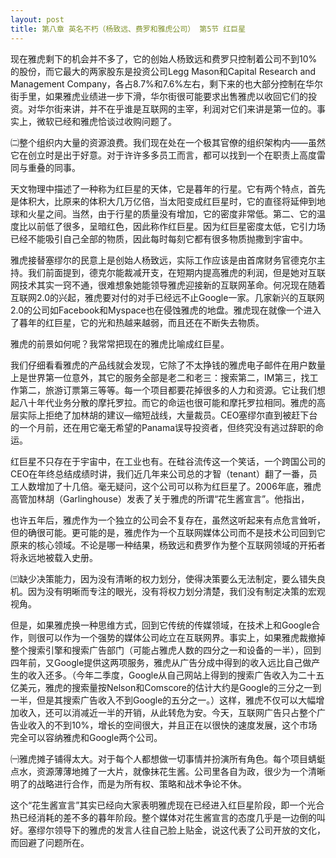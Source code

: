 ```yaml
---
layout: post
title: 第八章 英名不朽（杨致远、费罗和雅虎公司） 第5节 红巨星 
---
```

现在雅虎剩下的机会并不多了，它的创始人杨致远和费罗只控制着公司不到10%的股份，而它最大的两家股东是投资公司Legg Mason和Capital Research and Management Company，各占8.7%和7.6%左右，剩下来的也大部分控制在华尔街手里，如果雅虎业绩进一步下滑，华尔街很可能要求出售雅虎以收回它们的投资。对华尔街来讲，并不在乎谁是互联网的主宰，利润对它们来讲是第一位的。事实上，微软已经和雅虎恰谈过收购问题了。

㈡整个组织内大量的资源浪费。我们现在处在一个极其官僚的组织架构内——虽然它在创立时是出于好意。对于许许多多员工而言，都可以找到一个在职责上高度雷同与重叠的同事。

天文物理中描述了一种称为红巨星的天体，它是暮年的行星。它有两个特点，首先是体积大，比原来的体积大几万亿倍，当太阳变成红巨星时，它的直径将延伸到地球和火星之间。当然，由于行星的质量没有增加，它的密度非常低。第二、它的温度比以前低了很多，呈暗红色，因此称作红巨星。因为红巨星密度太低，它引力场已经不能吸引自己全部的物质，因此每时每刻它都有很多物质抛撒到宇宙中。

雅虎接替塞缪尔的民意上是创始人杨致远，实际工作应该是由首席财务官德克尔主持。我们前面提到，德克尔能裁减开支，在短期内提高雅虎的利润，但是她对互联网技术其实一窍不通，很难想象她能领导雅虎迎接新的互联网革命。何况现在随着互联网2.0的兴起，雅虎要对付的对手已经远不止Google一家。几家新兴的互联网2.0的公司如Facebook和Myspace也在侵蚀雅虎的地盘。雅虎现在就像一个进入了暮年的红巨星，它的光和热越来越弱，而且还在不断失去物质。

雅虎的前景如何呢？我常常把现在的雅虎比喻成红巨星。

我们仔细看看雅虎的产品线就会发现，它除了不太挣钱的雅虎电子邮件在用户数量上是世界第一位意外，其它的服务全部是老二和老三：搜索第二，IM第三，找工作第二，旅游订票第三等等。每一个项目都要花掉很多的人力和资源。它让我们想起八十年代业务分散的摩托罗拉。而它的命运也很可能和摩托罗拉相同。雅虎的高层实际上拒绝了加林胡的建议—缩短战线，大量裁员。CEO塞缪尔直到被赶下台的一个月前，还在用它毫无希望的Panama误导投资者，但终究没有逃过辞职的命运。

红巨星不只存在于宇宙中，在工业也有。在硅谷流传这一个笑话，一个跨国公司的CEO在年终总结成绩时讲，我们近几年来公司总的才智（tenant）翻了一番，员工人数增加了十几倍。毫无疑问，这个公司可以称为红巨星了。2006年底，雅虎高管加林胡（Garlinghouse）发表了关于雅虎的所谓“花生酱宣言”。他指出，

也许五年后，雅虎作为一个独立的公司会不复存在，虽然这听起来有点危言耸听，但的确很可能。更可能的是，雅虎作为一个互联网媒体公司而不是技术公司回到它原来的核心领域。不论是哪一种结果，杨致远和费罗作为整个互联网领域的开拓者将永远地被载入史册。

㈢缺少决策能力，因为没有清晰的权力划分，使得决策要么无法制定，要么错失良机。因为没有明晰而专注的眼光，没有将权力划分清楚，我们没有制定决策的宏观视角。

但是，如果雅虎换一种思维方式，回到它传统的传媒领域，在技术上和Google合作，则很可以作为一个强势的媒体公司屹立在互联网界。事实上，如果雅虎裁撤掉整个搜索引擎和搜索广告部门（可能占雅虎人数的四分之一和设备的一半），回到四年前，又Google提供这两项服务，雅虎从广告分成中得到的收入远比自己做产生的收入还多。（今年二季度，Google从自己网站上得到的搜索广告收入为二十五亿美元，雅虎的搜索量按Nelson和Comscore的估计大约是Google的三分之一到一半，但是其搜索广告收入不到Google的五分之一。）这样，雅虎不仅可以大幅增加收入，还可以消减近一半的开销，从此转危为安。今天，互联网广告只占整个广告业收入的不到10%，增长的空间很大，并且正在以很快的速度发展，这个市场完全可以容纳雅虎和Google两个公司。

㈠雅虎摊子铺得太大。对于每个人都想做一切事情并扮演所有角色。每个项目蜻蜓点水，资源薄薄地摊了一大片，就像抹花生酱。公司里各自为政，很少为一个清晰明了的战略进行合作，而是为所有权、策略和战术争论不休。

这个“花生酱宣言”其实已经向大家表明雅虎现在已经进入红巨星阶段，即一个光合热已经消耗的差不多的暮年阶段。整个媒体对花生酱宣言的态度几乎是一边倒的叫好。塞缪尔领导下的雅虎的发言人往自己脸上贴金，说这代表了公司开放的文化，而回避了问题所在。

